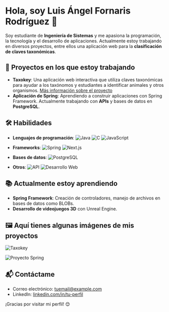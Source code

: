 # Hola, soy Luis Ángel Fornaris Rodríguez 👋

Soy estudiante de **Ingeniería de Sistemas** y me apasiona la programación, la tecnología y el desarrollo de aplicaciones. Actualmente estoy trabajando en diversos proyectos, entre ellos una aplicación web para la **clasificación de claves taxonómicas**.

## 🚀 Proyectos en los que estoy trabajando
- **Taxokey**: Una aplicación web interactiva que utiliza claves taxonómicas para ayudar a los taxónomos y estudiantes a identificar animales y otros organismos. [Más información sobre el proyecto](#)
- **Aplicación de Spring**: Aprendiendo a construir aplicaciones con Spring Framework. Actualmente trabajando con **APIs** y bases de datos en **PostgreSQL**.

## 🛠️ Habilidades

- **Lenguajes de programación**:
  ![Java](https://img.shields.io/badge/Java-007396?style=flat-square&logo=java&logoColor=white)
  ![C](https://img.shields.io/badge/C-A8B9CC?style=flat-square&logo=c&logoColor=white)
  ![JavaScript](https://img.shields.io/badge/JavaScript-F7DF1E?style=flat-square&logo=javascript&logoColor=black)

- **Frameworks**:
  ![Spring](https://img.shields.io/badge/Spring-6DB33F?style=flat-square&logo=spring&logoColor=white)
  ![Next.js](https://img.shields.io/badge/Next.js-000000?style=flat-square&logo=nextdotjs&logoColor=white)

- **Bases de datos**:
  ![PostgreSQL](https://img.shields.io/badge/PostgreSQL-4169E1?style=flat-square&logo=postgresql&logoColor=white)

- **Otros**:
  ![API](https://img.shields.io/badge/API-FF6F61?style=flat-square&logo=api&logoColor=white)
  ![Desarrollo Web](https://img.shields.io/badge/Web-4B8B3B?style=flat-square&logo=web&logoColor=white)

## 📚 Actualmente estoy aprendiendo
- **Spring Framework**: Creación de controladores, manejo de archivos en bases de datos como BLOBs.
- **Desarrollo de videojuegos 3D** con Unreal Engine.

## 🖼️ Aquí tienes algunas imágenes de mis proyectos

![Taxokey](https://example.com/link-to-image.jpg)

![Proyecto Spring](https://example.com/link-to-image.jpg)

## 📬 Contáctame
- Correo electrónico: [tuemail@example.com](mailto:tuemail@example.com)
- LinkedIn: [linkedin.com/in/tu-perfil](https://www.linkedin.com/in/tu-perfil)

¡Gracias por visitar mi perfil! 😊
